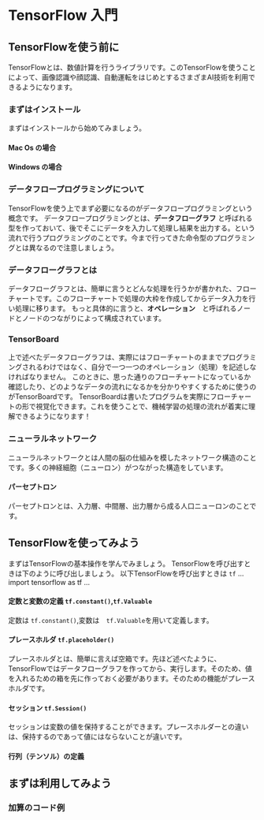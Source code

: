 # TensorFlow 入門    

## TensorFlowを使う前に
 TensorFlowとは、数値計算を行うライブラリです。このTensorFlowを使うことによって、画像認識や顔認識、自動運転をはじめとするさまざまAI技術を利用できるようになります。  
### まずはインストール
まずはインストールから始めてみましょう。
#### Mac Os の場合
#### Windows の場合

### データフロープログラミングについて
TensorFlowを使う上でまず必要になるのがデータフロープログラミングという概念です。
データフロープログラミングとは、**データフローグラフ** と呼ばれる型を作っておいて、後でそこにデータを入力して処理し結果を出力する。という流れで行うプログラミングのことです。今まで行ってきた命令型のプログラミングとは異なるので注意しましょう。      
### データフローグラフとは
データフローグラフとは、簡単に言うとどんな処理を行うかが書かれた、フローチャートです。このフローチャートで処理の大枠を作成してからデータ入力を行い処理に移ります。
もっと具体的に言うと、**オペレーション**　と呼ばれるノードとノードのつながりによって構成されています。  
### TensorBoard
上で述べたデータフローグラフは、実際にはフローチャートのままでプログラミングされるわけではなく、自分で一つ一つのオペレーション（処理）を記述しなければなりません。
このときに、思った通りのフローチャートになっているか確認したり、どのようなデータの流れになるかを分かりやすくするために使うのがTensorBoardです。
TensorBoardは書いたプログラムを実際にフローチャートの形で視覚化できます。これを使うことで、機械学習の処理の流れが着実に理解できるようになります！  

### ニューラルネットワーク
ニューラルネットワークとは人間の脳の仕組みを模したネットワーク構造のことです。多くの神経細胞（ニューロン）がつながった構造をしています。  

#### パーセプトロン
パーセプトロンとは、入力層、中間層、出力層から成る人口ニューロンのことです。
## TensorFlowを使ってみよう
まずはTensorFlowの基本操作を学んでみましょう。
TensorFlowを呼び出すときは下のように呼び出しましょう。
以下TensorFlowを呼び出すときは `tf`
...
import tensorflow as tf
...
#### 定数と変数の定義 `tf.constant()`,`tf.Valuable`
定数は `tf.constant()`,変数は　`tf.Valuable`を用いて定義します。  

#### プレースホルダ `tf.placeholder()`
プレースホルダとは、簡単に言えば空箱です。先ほど述べたように、TensorFlowではデータフローグラフを作ってから、実行します。そのため、値を入れるための箱を先に作っておく必要があります。そのための機能がプレースホルダです。  
#### セッション `tf.Session()`
セッションは変数の値を保持することができます。プレースホルダーとの違いは、保持するのであって値にはならないことが違いです。  
#### 行列（テンソル）の定義

## まずは利用してみよう
### 加算のコード例
